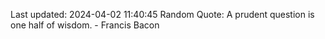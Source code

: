 Last updated: 2024-04-02 11:40:45
Random Quote: A prudent question is one half of wisdom. - Francis Bacon